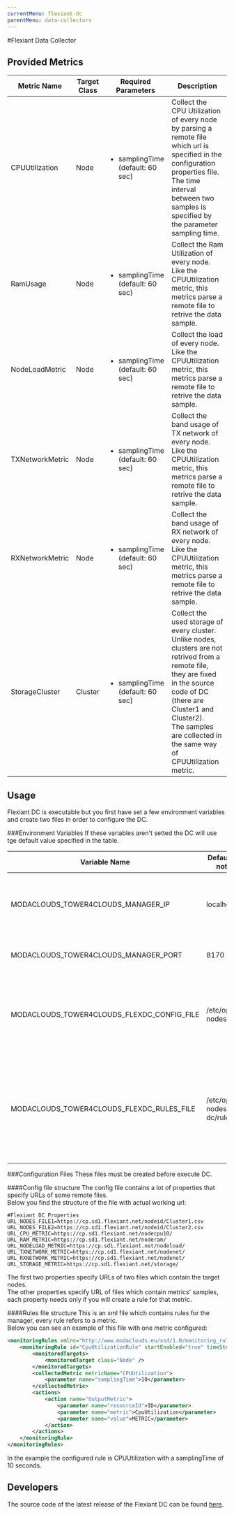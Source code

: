 ```yaml
---
currentMenu: flexiant-dc
parentMenu: data-collectors
---
```


#Flexiant Data Collector

## Provided Metrics

|Metric Name|Target Class|Required Parameters|Description|
|-----------|------------|-------------------|-----------|
|CPUUtilization|Node|<ul><li>samplingTime (default: 60 sec)</li></ul>|Collect the CPU Utilization of every node by parsing a remote file which url is specified in the configuration properties file.<br/>The time interval between two samples is specified by the parameter sampling time. |
|RamUsage|Node|<ul><li>samplingTime (default: 60 sec)</li></ul>|Collect the Ram Utilization of every node.<br/>Like the CPUUtilization metric, this metrics parse a remote file to retrive the data sample.|
|NodeLoadMetric|Node|<ul><li>samplingTime (default: 60 sec)</li></ul>|Collect the load of every node.<br/>Like the CPUUtilization metric, this metrics parse a remote file to retrive the data sample.|
|TXNetworkMetric|Node|<ul><li>samplingTime (default: 60 sec)</li></ul>|Collect the band usage of TX network of every node.<br/>Like the CPUUtilization metric, this metrics parse a remote file to retrive the data sample.|
|RXNetworkMetric|Node|<ul><li>samplingTime (default: 60 sec)</li></ul>|Collect the band usage of RX network of every node.<br/>Like the CPUUtilization metric, this metrics parse a remote file to retrive the data sample.|
|StorageCluster|Cluster|<ul><li>samplingTime (default: 60 sec)</li></ul>|Collect the used storage of every cluster. Unlike nodes, clusters are not retrived from a remote file, they are fixed in the source code of DC (there are Cluster1 and Cluster2). <br/> The samples are collected in the same way of CPUUtilization metric.|


## Usage
Flexiant DC is executable but you first have set a few environment variables and create two files in order to configure the DC.

###Environment Variables
If these variables aren't setted the DC will use tge default value specified in the table.

|Variable Name|Default value (if not setted)|Description|
|-----------|----------------|-------------------|
|MODACLOUDS_TOWER4CLOUDS_MANAGER_IP|localhost|Specify the IP of the Manager which the DC use to estabilish a link to it.|
|MODACLOUDS_TOWER4CLOUDS_MANAGER_PORT|8170|Specify the PORT of the Manager.|
|MODACLOUDS_TOWER4CLOUDS_FLEXDC_CONFIG_FILE|/etc/opt/flexiant-nodes-dc/config|Specify the URL of the config file that you must create in order to configure the DC properties.|
|MODACLOUDS_TOWER4CLOUDS_FLEXDC_RULES_FILE|/etc/opt/flexiant-nodes-dc/rules.xml|Specify the URL of the rules.xml file that you must create in order to configure the rules that the DC will pass to the Manager.|

###Configuration Files
These files must be created before execute DC.

####Config file structure
The config file contains a lot of properties that specify URLs of some remote files.<br/>
Below you find the structure of the file with actual working url:

```
#Flexiant DC Properties
URL_NODES_FILE1=https://cp.sd1.flexiant.net/nodeid/Cluster1.csv
URL_NODES_FILE2=https://cp.sd1.flexiant.net/nodeid/Cluster2.csv
URL_CPU_METRIC=https://cp.sd1.flexiant.net/nodecpu10/
URL_RAM_METRIC=https://cp.sd1.flexiant.net/noderam/
URL_NODELOAD_METRIC=https://cp.sd1.flexiant.net/nodeload/
URL_TXNETWORK_METRIC=https://cp.sd1.flexiant.net/nodenet/
URL_RXNETWORK_METRIC=https://cp.sd1.flexiant.net/nodenet/
URL_STORAGE_METRIC=https://cp.sd1.flexiant.net/storage/
```

The first two properties specify URLs of two files which contain the target nodes.<br/>
The other properties specify URL of files which contain metrics' samples, each property needs only if you will create a rule for that metric.

####Rules file structure
This is an xml file which contains rules for the manager, every rule refers to a metric.<br/>
Below you can see an example of this file with one metric configured:

```xml
<monitoringRules xmlns="http://www.modaclouds.eu/xsd/1.0/monitoring_rules_schema">
    <monitoringRule id="CpuUtilizationRule" startEnabled="true" timeStep="5" timeWindow="5">
        <monitoredTargets>
            <monitoredTarget class="Node" />
        </monitoredTargets>
        <collectedMetric metricName="CPUUtilization">
            <parameter name="samplingTime">10</parameter>
        </collectedMetric>
        <actions>
            <action name="OutputMetric">
                <parameter name="resourceId">ID</parameter>
                <parameter name="metric">CpuUtilization</parameter>
                <parameter name="value">METRIC</parameter>
            </action>
        </actions>
    </monitoringRule>
</monitoringRules>
```

In the example the configured rule is CPUUtilization with a samplingTime of 10 seconds.

## Developers

The source code of the latest release of the Flexiant DC can be found [here](...). 

[type]: ../model/
[manager]: ../manager/